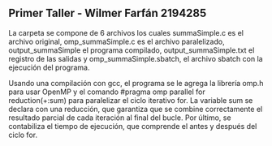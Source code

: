 ## Primer Taller - Wilmer Farfán 2194285
La carpeta se compone de 6 archivos los cuales summaSimple.c es el archivo original, omp_summaSimple.c es el archivo paralelizado, output_summaSimple el programa compilado, output_summaSimple.txt el registro de las salidas y omp_summaSimple.sbatch, el archivo sbatch con la ejecución del programa.

Usando una compilación con gcc, el programa se le agrega la librería omp.h para usar OpenMP y el comando #pragma omp parallel for reduction(+:sum) para paralelizar el ciclo iterativo for. La variable sum se declara con una reducción, que garantiza que se combine correctamente el resultado parcial de cada iteración al final del bucle. 
Por último, se contabiliza el tiempo de ejecución, que comprende el antes y después del ciclo for.
